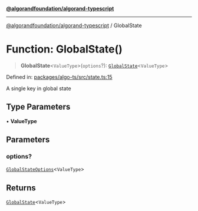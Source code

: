 [**@algorandfoundation/algorand-typescript**](../README.md)

***

[@algorandfoundation/algorand-typescript](../README.md) / GlobalState

# Function: GlobalState()

> **GlobalState**\<`ValueType`\>(`options`?): [`GlobalState`](../type-aliases/GlobalState.md)\<`ValueType`\>

Defined in: [packages/algo-ts/src/state.ts:15](https://github.com/algorandfoundation/puya-ts/blob/14c9827d80da81ff08b4923e997ba22be04aa0db/packages/algo-ts/src/state.ts#L15)

A single key in global state

## Type Parameters

• **ValueType**

## Parameters

### options?

[`GlobalStateOptions`](../type-aliases/GlobalStateOptions.md)\<`ValueType`\>

## Returns

[`GlobalState`](../type-aliases/GlobalState.md)\<`ValueType`\>
